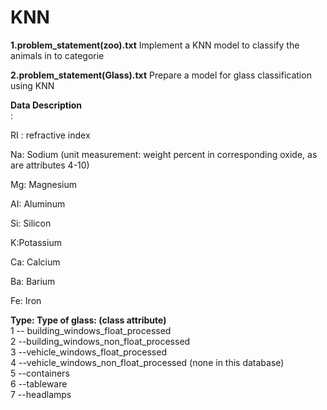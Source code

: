 # KNN</br>

**1.problem_statement(zoo).txt**
Implement a KNN model to classify the animals in to categorie</br>

**2.problem_statement(Glass).txt**
Prepare a model for glass classification using KNN

**Data Description**</br>:

RI : refractive index</br>

Na: Sodium (unit measurement: weight percent in corresponding oxide, as are attributes 4-10)</br>

Mg: Magnesium</br>

AI: Aluminum</br>

Si: Silicon</br>

K:Potassium</br>

Ca: Calcium</br>

Ba: Barium</br>

Fe: Iron</br>

**Type: Type of glass: (class attribute)** </br>
1 -- building_windows_float_processed</br>
 2 --building_windows_non_float_processed</br>
 3 --vehicle_windows_float_processed</br>
 4 --vehicle_windows_non_float_processed (none in this database)</br>
 5 --containers</br>
 6 --tableware</br>
 7 --headlamps</br>
